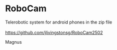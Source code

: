 # RoboCam  <br>
Telerobotic system for android phones in the zip file  <br>
<br>
https://github.com/jlivingstonsg/RoboCam2502    <br>
 
Magnus
